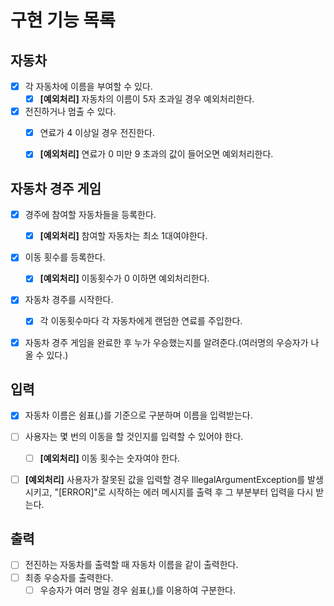 # 구현 기능 목록

## 자동차
- [x] 각 자동차에 이름을 부여할 수 있다.
  - [x] **[예외처리]** 자동차의 이름이 5자 초과일 경우 예외처리한다.
- [x] 전진하거나 멈출 수 있다.
  - [x] 연료가 4 이상일 경우 전진한다.
  - [x] **[예외처리]** 연료가 0 미만 9 초과의 값이 들어오면 예외처리한다.


## 자동차 경주 게임
- [x] 경주에 참여할 자동차들을 등록한다.
  - [x] **[예외처리]** 참여할 자동차는 최소 1대여야한다.
- [x] 이동 횟수를 등록한다.
  - [x] **[예외처리]** 이동횟수가 0 이하면 예외처리한다.
- [x] 자동차 경주를 시작한다.
  - [x] 각 이동횟수마다 각 자동차에게 랜덤한 연료를 주입한다.
- [x] 자동차 경주 게임을 완료한 후 누가 우승했는지를 알려준다.(여러명의 우승자가 나올 수 있다.)


## 입력
- [x] 자동차 이름은 쉼표(,)를 기준으로 구분하며 이름을 입력받는다.
- [ ] 사용자는 몇 번의 이동을 할 것인지를 입력할 수 있어야 한다.
  - [ ] **[예외처리]** 이동 횟수는 숫자여야 한다.
- [ ] **[예외처리]** 사용자가 잘못된 값을 입력할 경우 IllegalArgumentException를 발생시키고, "[ERROR]"로 시작하는 에러 메시지를 출력 후 그 부분부터 입력을 다시 받는다.


## 출력
- [ ] 전진하는 자동차를 출력할 때 자동차 이름을 같이 출력한다.
- [ ] 최종 우승자를 출력한다. 
  - [ ] 우승자가 여러 명일 경우 쉼표(,)를 이용하여 구분한다.
